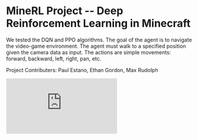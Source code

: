 # MineRL Project -- Deep Reinforcement Learning in Minecraft
We tested the DQN and PPO algorithms. The goal of the agent is to navigate the video-game environment. The agent must walk to a specified position given the camera data as input. The actions are simple movements: forward, backward, left, right, pan, etc.

Project Contributers: Paul Estano, Ethan Gordon, Max Rudolph

![Project Paper](https://github.com/egordon9dev/MineRL-Project/blob/master/cs4803_final_project.pdf)

